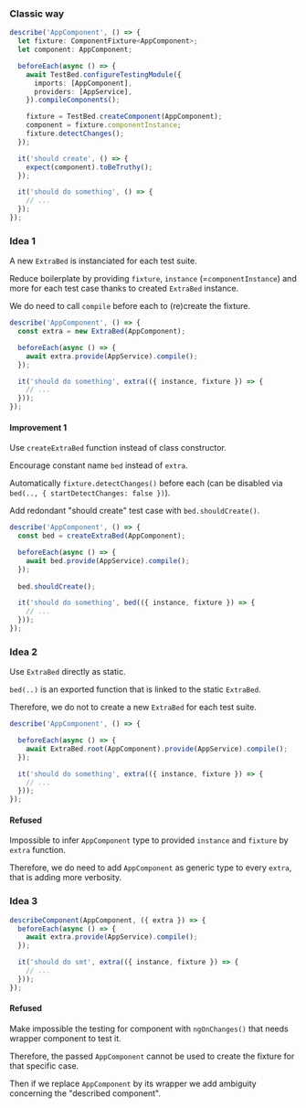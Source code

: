 ### Classic way

```ts
describe('AppComponent', () => {
  let fixture: ComponentFixture<AppComponent>;
  let component: AppComponent;

  beforeEach(async () => {
    await TestBed.configureTestingModule({
      imports: [AppComponent],
      providers: [AppService],
    }).compileComponents();

    fixture = TestBed.createComponent(AppComponent);
    component = fixture.componentInstance;
    fixture.detectChanges();
  });

  it('should create', () => {
    expect(component).toBeTruthy();
  });

  it('should do something', () => {
    // ...
  });
});
```

### Idea 1

A new `ExtraBed` is instanciated for each test suite.

Reduce boilerplate by providing `fixture`, `instance` (=`componentInstance`) and more for each test case thanks to created `ExtraBed` instance.  

We do need to call `compile` before each to (re)create the fixture.

```ts
describe('AppComponent', () => {
  const extra = new ExtraBed(AppComponent);

  beforeEach(async () => {
    await extra.provide(AppService).compile();
  });

  it('should do something', extra(({ instance, fixture }) => {
    // ...
  }));
});
```

#### Improvement 1

Use `createExtraBed` function instead of class constructor.

Encourage constant name `bed` instead of `extra`.

Automatically `fixture.detectChanges()` before each (can be disabled via `bed(.., { startDetectChanges: false })`).

Add redondant "should create" test case with `bed.shouldCreate()`.

```ts
describe('AppComponent', () => {
  const bed = createExtraBed(AppComponent);

  beforeEach(async () => {
    await bed.provide(AppService).compile();
  });
  
  bed.shouldCreate();

  it('should do something', bed(({ instance, fixture }) => {
    // ...
  }));
});
```

### Idea 2

Use `ExtraBed` directly as static.

`bed(..)` is an exported function that is linked to the static `ExtraBed`.

Therefore, we do not to create a new `ExtraBed` for each test suite.

```ts
describe('AppComponent', () => {

  beforeEach(async () => {
    await ExtraBed.root(AppComponent).provide(AppService).compile();
  });

  it('should do something', extra(({ instance, fixture }) => {
    // ...
  }));
});
```

#### Refused

Impossible to infer `AppComponent` type to provided `instance` and `fixture` by `extra` function. 

Therefore, we do need to add `AppComponent` as generic type to every `extra`, that is adding more verbosity. 

### Idea 3

```ts
describeComponent(AppComponent, ({ extra }) => {
  beforeEach(async () => {
    await extra.provide(AppService).compile();
  });

  it('should do smt', extra(({ instance, fixture }) => {
    // ...
  }));
});
```

#### Refused

Make impossible the testing for component with `ngOnChanges()` that needs wrapper component to test it.

Therefore, the passed `AppComponent` cannot be used to create the fixture for that specific case.

Then if we replace `AppComponent` by its wrapper we add ambiguity concerning the "described component". 
